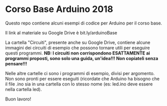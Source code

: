 # Corso Base Arduino 2018
Questo repo contiene alcuni esempi di codice per Arduino per il corso base.

Il link al materiale su Google Drive è bit.ly/arduinoBase

La cartella "Circuiti", presente anche su Google Drive, contiene alcune immagini dei circuiti di esempio che possono tornare utili per eseguire questi programmi. 
__NB: I circuiti non corrispondono ESATTAMENTE ai programmi proposti, sono solo una guida, un'idea!!! Non copiateli senza pensare!!!__

Nelle altre cartelle ci sono i programmi di esempio, divisi per argomento. Non sono pronti per essere eseguiti (ricordate che Arduino ha bisogno che il file .ino sia in una cartella con lo stesso nome (es: led.ino deve essere nella cartella led).

Buon lavoro!
